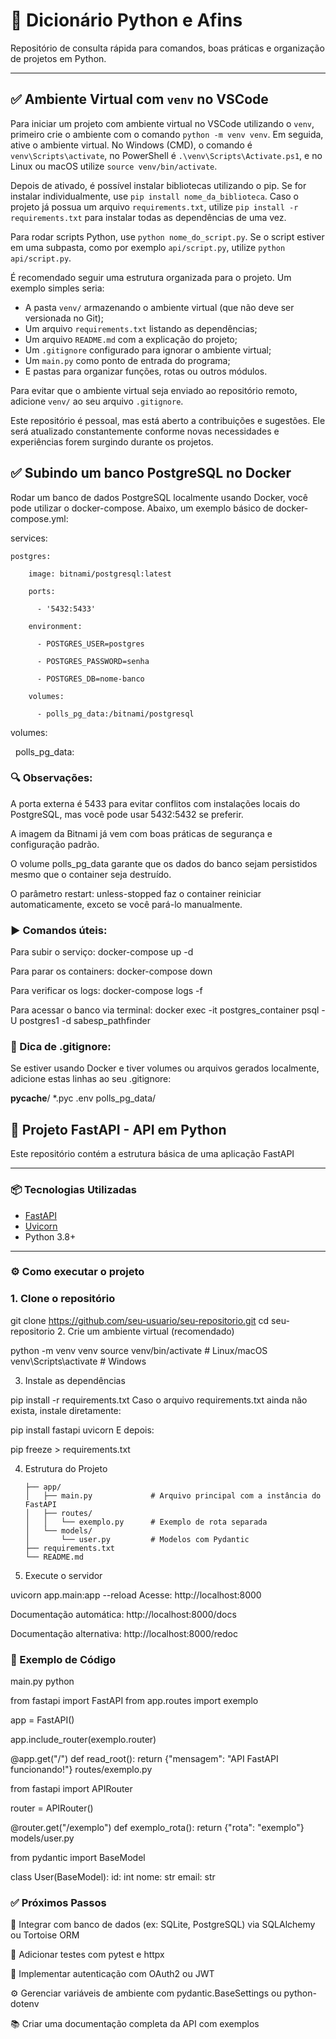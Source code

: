 # 🐍 Dicionário Python e Afins

Repositório de consulta rápida para comandos, boas práticas e organização de projetos em Python.

---

## ✅ Ambiente Virtual com `venv` no VSCode

Para iniciar um projeto com ambiente virtual no VSCode utilizando o `venv`, primeiro crie o ambiente com o comando `python -m venv venv`. Em seguida, ative o ambiente virtual. No Windows (CMD), o comando é `venv\Scripts\activate`, no PowerShell é `.\venv\Scripts\Activate.ps1`, e no Linux ou macOS utilize `source venv/bin/activate`.

Depois de ativado, é possível instalar bibliotecas utilizando o pip. Se for instalar individualmente, use `pip install nome_da_biblioteca`. Caso o projeto já possua um arquivo `requirements.txt`, utilize `pip install -r requirements.txt` para instalar todas as dependências de uma vez.

Para rodar scripts Python, use `python nome_do_script.py`. Se o script estiver em uma subpasta, como por exemplo `api/script.py`, utilize `python api/script.py`.

É recomendado seguir uma estrutura organizada para o projeto. Um exemplo simples seria:

- A pasta `venv/` armazenando o ambiente virtual (que não deve ser versionada no Git);
- Um arquivo `requirements.txt` listando as dependências;
- Um arquivo `README.md` com a explicação do projeto;
- Um `.gitignore` configurado para ignorar o ambiente virtual;
- Um `main.py` como ponto de entrada do programa;
- E pastas para organizar funções, rotas ou outros módulos.

Para evitar que o ambiente virtual seja enviado ao repositório remoto, adicione `venv/` ao seu arquivo `.gitignore`.

Este repositório é pessoal, mas está aberto a contribuições e sugestões. Ele será atualizado constantemente conforme novas necessidades e experiências forem surgindo durante os projetos.


## ✅ Subindo um banco PostgreSQL no Docker

Rodar um banco de dados PostgreSQL localmente usando Docker, você pode utilizar o docker-compose. Abaixo, um exemplo básico de docker-compose.yml:

services:
 
    postgres:
 
        image: bitnami/postgresql:latest
 
        ports:
 
          - '5432:5433'
 
        environment:
 
          - POSTGRES_USER=postgres
 
          - POSTGRES_PASSWORD=senha
 
          - POSTGRES_DB=nome-banco
 
        volumes:
 
          - polls_pg_data:/bitnami/postgresql
 
   volumes:
 
    polls_pg_data:

### 🔍 Observações:
A porta externa é 5433 para evitar conflitos com instalações locais do PostgreSQL, mas você pode usar 5432:5432 se preferir.

A imagem da Bitnami já vem com boas práticas de segurança e configuração padrão.

O volume polls_pg_data garante que os dados do banco sejam persistidos mesmo que o container seja destruído.

O parâmetro restart: unless-stopped faz o container reiniciar automaticamente, exceto se você pará-lo manualmente.

### ▶️ Comandos úteis:

Para subir o serviço:
docker-compose up -d

Para parar os containers:
docker-compose down

Para verificar os logs:
docker-compose logs -f

Para acessar o banco via terminal:
docker exec -it postgres_container psql -U postgres1 -d sabesp_pathfinder

### 🧼 Dica de .gitignore:
Se estiver usando Docker e tiver volumes ou arquivos gerados localmente, adicione estas linhas ao seu .gitignore:

__pycache__/
*.pyc
.env
polls_pg_data/

## 🚀 Projeto FastAPI - API em Python

Este repositório contém a estrutura básica de uma aplicação FastAPI

---

### 📦 Tecnologias Utilizadas

- [FastAPI](https://fastapi.tiangolo.com/)
- [Uvicorn](https://www.uvicorn.org/)
- Python 3.8+

---

### ⚙️ Como executar o projeto

### 1. Clone o repositório

git clone https://github.com/seu-usuario/seu-repositorio.git
cd seu-repositorio
2. Crie um ambiente virtual (recomendado)

python -m venv venv
source venv/bin/activate    # Linux/macOS
venv\Scripts\activate       # Windows

3. Instale as dependências

pip install -r requirements.txt
Caso o arquivo requirements.txt ainda não exista, instale diretamente:

pip install fastapi uvicorn
E depois:

pip freeze > requirements.txt

4. Estrutura do Projeto

 
       ├── app/
       │   ├── main.py             # Arquivo principal com a instância do FastAPI
       │   ├── routes/
       │   │   └── exemplo.py      # Exemplo de rota separada
       │   └── models/
       │       └── user.py         # Modelos com Pydantic
       ├── requirements.txt
       └── README.md
 
       
5. Execute o servidor

uvicorn app.main:app --reload
Acesse: http://localhost:8000

Documentação automática: http://localhost:8000/docs

Documentação alternativa: http://localhost:8000/redoc

### 📁 Exemplo de Código
main.py
python

from fastapi import FastAPI
from app.routes import exemplo

app = FastAPI()

app.include_router(exemplo.router)

@app.get("/")
def read_root():
    return {"mensagem": "API FastAPI funcionando!"}
routes/exemplo.py

from fastapi import APIRouter

router = APIRouter()

@router.get("/exemplo")
def exemplo_rota():
    return {"rota": "exemplo"}
models/user.py

from pydantic import BaseModel

class User(BaseModel):
    id: int
    nome: str
    email: str

### ✅ Próximos Passos
🔗 Integrar com banco de dados (ex: SQLite, PostgreSQL) via SQLAlchemy ou Tortoise ORM

🧪 Adicionar testes com pytest e httpx

🔐 Implementar autenticação com OAuth2 ou JWT

⚙️ Gerenciar variáveis de ambiente com pydantic.BaseSettings ou python-dotenv

📚 Criar uma documentação completa da API com exemplos


